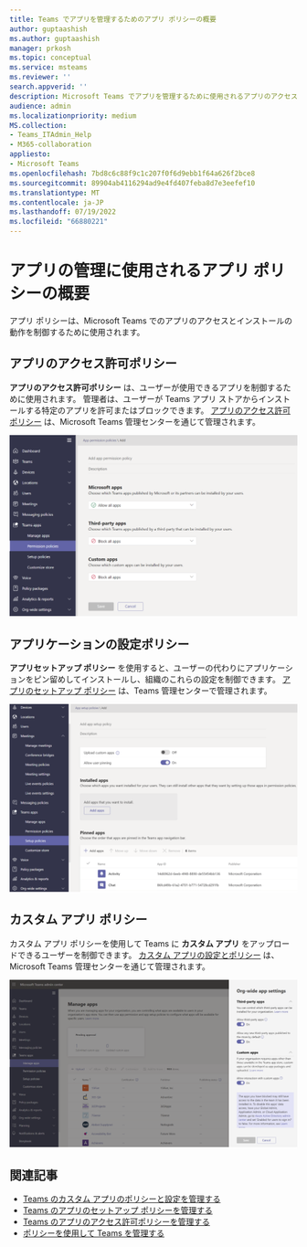 ```yaml
---
title: Teams でアプリを管理するためのアプリ ポリシーの概要
author: guptaashish
ms.author: guptaashish
manager: prkosh
ms.topic: conceptual
ms.service: msteams
ms.reviewer: ''
search.appverid: ''
description: Microsoft Teams でアプリを管理するために使用されるアプリのアクセス許可ポリシー、アプリセットアップ ポリシー、カスタム アプリ ポリシーについて説明します。
audience: admin
ms.localizationpriority: medium
MS.collection:
- Teams_ITAdmin_Help
- M365-collaboration
appliesto:
- Microsoft Teams
ms.openlocfilehash: 7bd8c6c88f9c1c207f0f6d9ebb1f64a626f2bce8
ms.sourcegitcommit: 89904ab4116294ad9e4fd407feba8d7e3eefef10
ms.translationtype: MT
ms.contentlocale: ja-JP
ms.lasthandoff: 07/19/2022
ms.locfileid: "66880221"
---
```

# <a name="overview-of-app-policies-used-to-manage-apps"></a>アプリの管理に使用されるアプリ ポリシーの概要

アプリ ポリシーは、Microsoft Teams でのアプリのアクセスとインストールの動作を制御するために使用されます。

## <a name="app-permission-policies"></a>アプリのアクセス許可ポリシー

**アプリのアクセス許可ポリシー** は、ユーザーが使用できるアプリを制御するために使用されます。 管理者は、ユーザーが Teams アプリ ストアからインストールする特定のアプリを許可またはブロックできます。 [アプリのアクセス許可ポリシー](teams-app-permission-policies.md) は、Microsoft Teams 管理センターを通じて管理されます。

![アプリのアクセス許可ポリシーのスクリーンショット。](media/app-permission-policy.png)

## <a name="app-setup-policies"></a>アプリケーションの設定ポリシー

**アプリセットアップ ポリシー** を使用すると、ユーザーの代わりにアプリケーションをピン留めしてインストールし、組織のこれらの設定を制御できます。 [アプリのセットアップ ポリシー](teams-app-setup-policies.md) は、Teams 管理センターで管理されます。

![Teams 管理センターのアプリセットアップ ポリシーのスクリーンショット。](media/app-setup-policy.png)

## <a name="custom-app-policies"></a>カスタム アプリ ポリシー

カスタム アプリ ポリシーを使用して Teams に **カスタム アプリ** をアップロードできるユーザーを制御できます。 [カスタム アプリの設定とポリシー](teams-custom-app-policies-and-settings.md) は、Microsoft Teams 管理センターを通じて管理されます。

![カスタム アプリ ポリシーのスクリーンショット。](media/custom-app-policy.png)

## <a name="related-articles"></a>関連記事

* [Teams のカスタム アプリのポリシーと設定を管理する](teams-custom-app-policies-and-settings.md)
* [Teams のアプリのセットアップ ポリシーを管理する](teams-app-setup-policies.md)
* [Teams のアプリのアクセス許可ポリシーを管理する](teams-app-permission-policies.md)
* [ポリシーを使用して Teams を管理する](manage-teams-with-policies.md)
